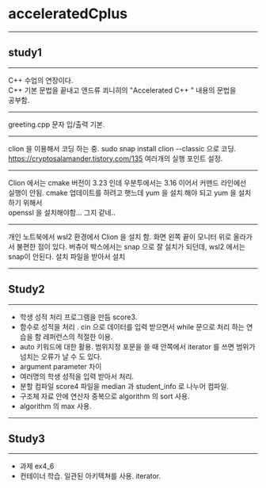 # acceleratedCplus
- - -
## study1
- - - 
C++ 수업의 연장이다.  
C++ 기본 문법을 끝내고 앤드류 쾨니히의
"Accelerated C++ " 내용의 문법을  
공부함.

- - - 
greeting.cpp 문자 입/출력 기본.
- - - 
clion 을 이용해서 코딩 하는 중.
sudo snap install clion --classic 
으로 코딩.
https://cryptosalamander.tistory.com/135
여러개의 실행 포인트 설정. 
- - -
Clion 에서는 cmake 버전이 3.23 인데 우분투에서는 3.16 이어서 커맨드 라인에선  
실행이 안됨. 
cmake 업데이트를 하려고 햇느데 yum 을 설치 해야 되고 yum 을 설치 하기 위해서  
openssl 을 설치해야함... 그지 같네..
- - - 
개인 노트북에서 wsl2 환경에서 Clion 을 설치 함. 
화면 왼쪽 끝이 모니터 위로 올라가서 불편한 점이 있다.
버츄어 박스에서는 snap 으로 잘 설치가 되던데, wsl2 에서는 snap이 안된다. 설치 파일을 받아서 설치
- - -
## Study2
- - -
* 학생 성적 처리 프로그램을 만듬 score3. 
* 함수로 성적을 처리 . cin 으로 데이터를 입력 받으면서 while 문으로 처리 하는 
연습을 함 레퍼런스의 적절한 이용. 
* auto 키워드에 대한 활용. 범위지정 포문을 쓸 때 안쪽에서 iterator 를 쓰면 
범위가 넘치는 오류가 날 수 도 있다. 
* argument parameter 차이 
* 여러명의 학생 성적을 입력 받아서 처리.
* 분할 컴파일 score4 파일을 median 과 student_info 로 나누어 컴파일.
* 구조체 자료 안에 연산자 중복으로 algorithm 의 sort 사용. 
* algorithm 의 max 사용.
- - -
## Study3
- - -
* 과제 ex4_6 
* 컨테이너 학습. 일관된 아키텍쳐를 사용. iterator.